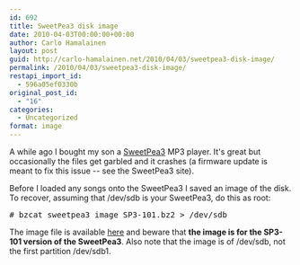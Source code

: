 ```yaml
---
id: 692
title: SweetPea3 disk image
date: 2010-04-03T00:00:00+00:00
author: Carlo Hamalainen
layout: post
guid: http://carlo-hamalainen.net/2010/04/03/sweetpea3-disk-image/
permalink: /2010/04/03/sweetpea3-disk-image/
restapi_import_id:
  - 596a05ef0330b
original_post_id:
  - "16"
categories:
  - Uncategorized
format: image
---
```

A while ago I bought my son a [SweetPea3](http://www.sweetpeatoyco.com/) MP3 player. It's great but occasionally the files get garbled and it crashes (a firmware update is meant to fix this issue -- see the SweetPea3 site).

Before I loaded any songs onto the SweetPea3 I saved an image of the disk. To recover, assuming that /dev/sdb is your SweetPea3, do this as root:

<pre># bzcat sweetpea3_image_SP3-101.bz2 > /dev/sdb
</pre>



The image file is available [here](http://carlo-hamalainen.net/sweetpea3_image/) and beware that **the image is for the SP3-101 version of the SweetPea3**. Also note that the image is of /dev/sdb, not the first partition /dev/sdb1.